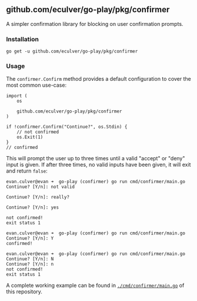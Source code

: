 ## github.com/eculver/go-play/pkg/confirmer

A simpler confirmation library for blocking on user confirmation prompts.

### Installation

```
go get -u github.com/eculver/go-play/pkg/confirmer
```

### Usage

The `confirmer.Confirm` method provides a default configuration to cover the most common use-case:

```
import (
    os

    github.com/eculver/go-play/pkg/confirmer
)

if !confirmer.Confirm("Continue?", os.Stdin) {
    // not confirmed
    os.Exit(1)
}
// confirmed
```

This will prompt the user up to three times until a valid "accept" or "deny" input is given.
If after three times, no valid inputs have been given, it will exit and return `false`:

```
evan.culver@evan ➜  go-play (confirmer) go run cmd/confirmer/main.go
Continue? [Y/n]: not valid

Continue? [Y/n]: really?

Continue? [Y/n]: yes

not confirmed!
exit status 1
```
```
evan.culver@evan ➜  go-play (confirmer) go run cmd/confirmer/main.go
Continue? [Y/n]: Y
confirmed!
```
```
evan.culver@evan ➜  go-play (confirmer) go run cmd/confirmer/main.go
Continue? [Y/n]: N
Continue? [Y/n]: n
not confirmed!
exit status 1
```

A complete working example can be found in [`./cmd/confirmer/main.go`](../../cmd/confirmer.main.go) of this repository.
